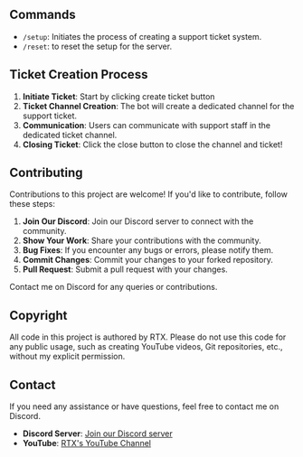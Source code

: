 
## Commands

- `/setup`: Initiates the process of creating a support ticket system.
- `/reset`: to reset the setup for the server.

## Ticket Creation Process

1. **Initiate Ticket**: Start by clicking create ticket button
2. **Ticket Channel Creation**: The bot will create a dedicated channel for the support ticket.
3. **Communication**: Users can communicate with support staff in the dedicated ticket channel.
4. **Closing Ticket**: Click the close button to close the channel and ticket!

## Contributing

Contributions to this project are welcome! If you'd like to contribute, follow these steps:

1. **Join Our Discord**: Join our Discord server to connect with the community.
2. **Show Your Work**: Share your contributions with the community.
3. **Bug Fixes**: If you encounter any bugs or errors, please notify them.
4. **Commit Changes**: Commit your changes to your forked repository.
5. **Pull Request**: Submit a pull request with your changes.

Contact me on Discord for any queries or contributions.

## Copyright

All code in this project is authored by RTX. Please do not use this code for any public usage, such as creating YouTube videos, Git repositories, etc., without my explicit permission.

## Contact

If you need any assistance or have questions, feel free to contact me on Discord.

- **Discord Server**: [Join our Discord server](https://discord.gg/c4kaW2sSbm)
- **YouTube**: [RTX's YouTube Channel](https://www.youtube.com/channel/UCPbAvYWBgnYhliJa1BIrv0A)
